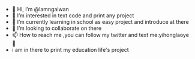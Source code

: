 - 👋 Hi, I’m @lamngaiwan
- 👀 I’m interested in text code and print any project
- 🌱 I’m currently learning in school as easy project and introduce at there
- 💞️ I’m looking to collaborate on there
- 📫 How to reach me ,you can follow my twitter and text me:yihonglaoye👀 
- i am in there to print my education life's project

<!---
lamngaiwan/lamngaiwan is a ✨ special ✨ repository because its `README.md` (this file) appears on your GitHub profile.
You can click the Preview link to take a look at your changes.
--->
